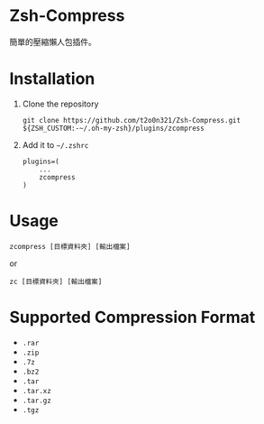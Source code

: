 # Zsh-Compress
簡單的壓縮懶人包插件。
# Installation
1. Clone the repository
    ```
    git clone https://github.com/t2o0n321/Zsh-Compress.git ${ZSH_CUSTOM:-~/.oh-my-zsh}/plugins/zcompress
    ```
2. Add it to ``~/.zshrc``
    ```
    plugins=( 
        ...
        zcompress
    )
    ```
# Usage
```
zcompress [目標資料夾] [輸出檔案]
```
or
```
zc [目標資料夾] [輸出檔案]
```
# Supported Compression Format
- ``.rar``
- ``.zip``
- ``.7z``
- ``.bz2``
- ``.tar``
- ``.tar.xz``
- ``.tar.gz``
- ``.tgz``
